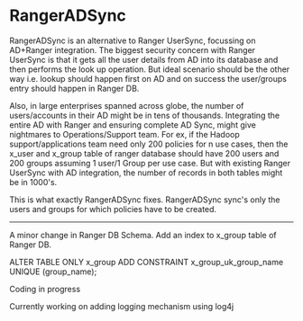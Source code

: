 # RangerADSync

RangerADSync is an alternative to Ranger UserSync, focussing on AD+Ranger integration. The biggest security concern with Ranger UserSync is that it gets all the user details from AD into its database and then performs the look up operation. But ideal scenario should be the other way i.e. lookup should happen first on AD and on success the user/groups entry should happen in Ranger DB. 

Also, in large enterprises spanned across globe, the number of users/accounts in their AD might be in tens of thousands. Integrating the entire AD with Ranger and ensuring complete AD Sync, might give nightmares to Operations/Support team. For ex, if the Hadoop support/applications team need only 200 policies for n use cases, then the x_user and x_group table of ranger database should have 200 users and 200 groups assuming 1 user/1 Group per use case. But with existing Ranger UserSync with AD integration, the number of records in both tables might be in 1000's.


This is what exactly RangerADSync fixes. RangerADSync sync's only the users and groups for which policies have to be created. 

-------------

A minor change in Ranger DB Schema. Add an index to x_group table of Ranger DB.

ALTER TABLE ONLY x_group    ADD CONSTRAINT x_group_uk_group_name UNIQUE (group_name);

Coding in progress

 Currently working on adding logging mechanism using log4j


